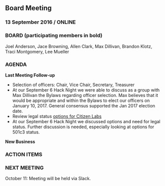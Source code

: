 ## Board Meeting
### 13 September 2016 / ONLINE

### BOARD (participating members in bold)
Joel Anderson, Jace Browning, Allen Clark, Max Dillivan, Brandon Klotz, Traci Montgomery, Lee Mueller

### AGENDA

**Last Meeting Follow-up**

- Selection of officers: Chair, Vice Chair, Secretary, Treasurer
 - At our September 6 Hack Night we were able to discuss as a group with Max Dillivan the Bylaws regarding officer selection. Max believes that it would be appropriate and within the Bylaws to elect our officers on January 10, 2017. General consensus supported the Jan 2017 election date.
- Review legal status [options for Citizen Labs](https://docs.google.com/document/d/1y3qVFElM6gGRhtZcqiPVet2dbfJxzyOO-h_bNLkdImM/edit?usp=sharing)
 - At our September 6 Hack Night we discussed options and need for legal status. Further discussion is needed, especially looking at options for 501c3 status.

**New Business**


### ACTION ITEMS



### NEXT MEETING

October 11: Meeting will be held via Slack.
